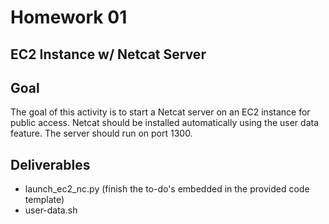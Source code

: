 # Homework 01

## EC2 Instance w/ Netcat Server

## Goal
The goal of this activity is to start a Netcat server on an EC2 instance for public access. Netcat should be installed automatically using the user data feature.  The server should run on port 1300. 

## Deliverables

* launch_ec2_nc.py (finish the to-do's embedded in the provided code template)
* user-data.sh
